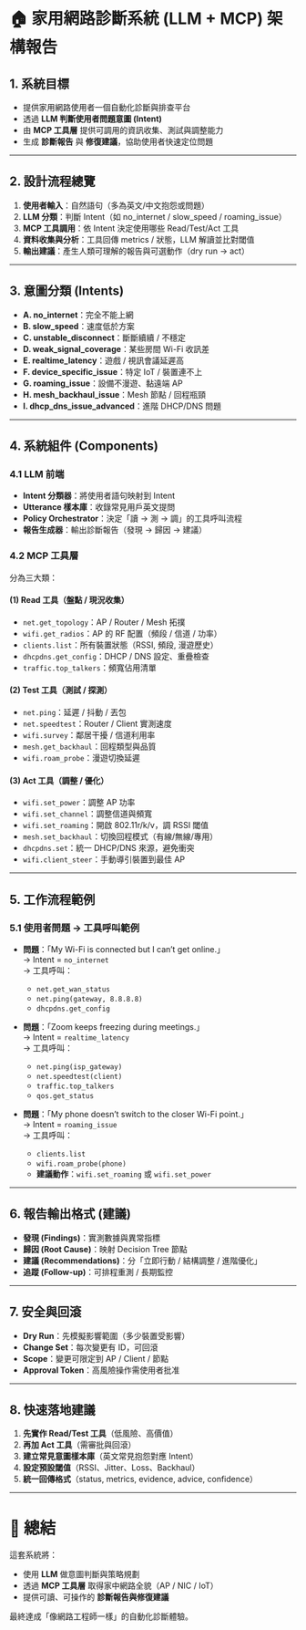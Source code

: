 # 🏠 家用網路診斷系統 (LLM + MCP) 架構報告

## 1. 系統目標
- 提供家用網路使用者一個自動化診斷與排查平台  
- 透過 **LLM 判斷使用者問題意圖 (Intent)**  
- 由 **MCP 工具層** 提供可調用的資訊收集、測試與調整能力  
- 生成 **診斷報告** 與 **修復建議**，協助使用者快速定位問題  

---

## 2. 設計流程總覽
1. **使用者輸入**：自然語句（多為英文/中文抱怨或問題）  
2. **LLM 分類**：判斷 Intent（如 no_internet / slow_speed / roaming_issue）  
3. **MCP 工具調用**：依 Intent 決定使用哪些 Read/Test/Act 工具  
4. **資料收集與分析**：工具回傳 metrics / 狀態，LLM 解讀並比對閾值  
5. **輸出建議**：產生人類可理解的報告與可選動作（dry run → act）  

---

## 3. 意圖分類 (Intents)
- **A. no_internet**：完全不能上網  
- **B. slow_speed**：速度低於方案  
- **C. unstable_disconnect**：斷斷續續 / 不穩定  
- **D. weak_signal_coverage**：某些房間 Wi-Fi 收訊差  
- **E. realtime_latency**：遊戲 / 視訊會議延遲高  
- **F. device_specific_issue**：特定 IoT / 裝置連不上  
- **G. roaming_issue**：設備不漫遊、黏遠端 AP  
- **H. mesh_backhaul_issue**：Mesh 節點 / 回程瓶頸  
- **I. dhcp_dns_issue_advanced**：進階 DHCP/DNS 問題  

---

## 4. 系統組件 (Components)

### 4.1 LLM 前端
- **Intent 分類器**：將使用者語句映射到 Intent  
- **Utterance 樣本庫**：收錄常見用戶英文提問  
- **Policy Orchestrator**：決定「讀 → 測 → 調」的工具呼叫流程  
- **報告生成器**：輸出診斷報告（發現 → 歸因 → 建議）  

### 4.2 MCP 工具層
分為三大類：  

#### (1) Read 工具（盤點 / 現況收集）
- `net.get_topology`：AP / Router / Mesh 拓撲  
- `wifi.get_radios`：AP 的 RF 配置（頻段 / 信道 / 功率）  
- `clients.list`：所有裝置狀態（RSSI, 頻段, 漫遊歷史）  
- `dhcpdns.get_config`：DHCP / DNS 設定、重疊檢查  
- `traffic.top_talkers`：頻寬佔用清單  

#### (2) Test 工具（測試 / 探測）
- `net.ping`：延遲 / 抖動 / 丟包  
- `net.speedtest`：Router / Client 實測速度  
- `wifi.survey`：鄰居干擾 / 信道利用率  
- `mesh.get_backhaul`：回程類型與品質  
- `wifi.roam_probe`：漫遊切換延遲  

#### (3) Act 工具（調整 / 優化）
- `wifi.set_power`：調整 AP 功率  
- `wifi.set_channel`：調整信道與頻寬  
- `wifi.set_roaming`：開啟 802.11r/k/v，調 RSSI 閾值  
- `mesh.set_backhaul`：切換回程模式（有線/無線/專用）  
- `dhcpdns.set`：統一 DHCP/DNS 來源，避免衝突  
- `wifi.client_steer`：手動導引裝置到最佳 AP  

---

## 5. 工作流程範例

### 5.1 使用者問題 → 工具呼叫範例
- **問題**：「My Wi-Fi is connected but I can’t get online.」  
  → Intent = `no_internet`  
  → 工具呼叫：  
  - `net.get_wan_status`  
  - `net.ping(gateway, 8.8.8.8)`  
  - `dhcpdns.get_config`  

- **問題**：「Zoom keeps freezing during meetings.」  
  → Intent = `realtime_latency`  
  → 工具呼叫：  
  - `net.ping(isp_gateway)`  
  - `net.speedtest(client)`  
  - `traffic.top_talkers`  
  - `qos.get_status`  

- **問題**：「My phone doesn’t switch to the closer Wi-Fi point.」  
  → Intent = `roaming_issue`  
  → 工具呼叫：  
  - `clients.list`  
  - `wifi.roam_probe(phone)`  
  - **建議動作**：`wifi.set_roaming` 或 `wifi.set_power`  

---

## 6. 報告輸出格式 (建議)
- **發現 (Findings)**：實測數據與異常指標  
- **歸因 (Root Cause)**：映射 Decision Tree 節點  
- **建議 (Recommendations)**：分「立即行動 / 結構調整 / 進階優化」  
- **追蹤 (Follow-up)**：可排程重測 / 長期監控  

---

## 7. 安全與回滾
- **Dry Run**：先模擬影響範圍（多少裝置受影響）  
- **Change Set**：每次變更有 ID，可回滾  
- **Scope**：變更可限定到 AP / Client / 節點  
- **Approval Token**：高風險操作需使用者批准  

---

## 8. 快速落地建議
1. **先實作 Read/Test 工具**（低風險、高價值）  
2. **再加 Act 工具**（需審批與回滾）  
3. **建立常見意圖樣本庫**（英文常見抱怨對應 Intent）  
4. **設定預設閾值**（RSSI、Jitter、Loss、Backhaul）  
5. **統一回傳格式**（status, metrics, evidence, advice, confidence）  

---

# 📌 總結
這套系統將：
- 使用 **LLM** 做意圖判斷與策略規劃  
- 透過 **MCP 工具層** 取得家中網路全貌（AP / NIC / IoT）  
- 提供可讀、可操作的 **診斷報告與修復建議**  

最終達成「像網路工程師一樣」的自動化診斷體驗。

